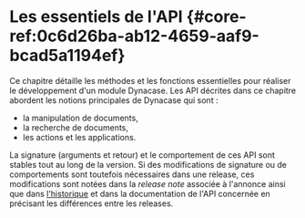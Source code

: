 # Les essentiels de l'API {#core-ref:0c6d26ba-ab12-4659-aaf9-bcad5a1194ef}

Ce chapitre détaille les méthodes et les fonctions essentielles pour réaliser le
développement d'un module Dynacase. Les API décrites dans ce chapitre abordent
les notions principales de Dynacase qui sont :

* la manipulation de documents,
* la recherche de documents,
* les actions et les applications.

La signature (arguments et retour) et le comportement de ces API sont stables
tout au long de la version. Si des modifications de signature ou de
comportements sont toutefois nécessaires dans une release, ces modifications
sont notées dans la *release note* associée à l'annonce ainsi que dans
[l'historique][historique] et dans la documentation de l'API concernée en
précisant les différences entre les releases.


<!-- link -->
[historique]:   #core-ref:e4cf4232-38e7-4673-afd1-5730c1a95c48
